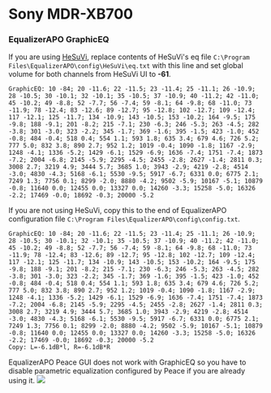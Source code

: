 # Sony MDR-XB700
### EqualizerAPO GraphicEQ
If you are using [HeSuVi](https://sourceforge.net/projects/hesuvi/), replace contents of HeSuVi's eq file `C:\Program Files\EqualizerAPO\config\HeSuVi\eq.txt` with this line and set global volume for both channels from HeSuVi UI to **-61**.
```
GraphicEQ: 10 -84; 20 -11.6; 22 -11.5; 23 -11.4; 25 -11.1; 26 -10.9; 28 -10.5; 30 -10.1; 32 -10.1; 35 -10.5; 37 -10.9; 40 -11.2; 42 -11.0; 45 -10.2; 49 -8.8; 52 -7.7; 56 -7.4; 59 -8.1; 64 -9.8; 68 -11.0; 73 -11.9; 78 -12.4; 83 -12.6; 89 -12.7; 95 -12.8; 102 -12.7; 109 -12.4; 117 -12.1; 125 -11.7; 134 -10.9; 143 -10.5; 153 -10.2; 164 -9.5; 175 -9.8; 188 -9.1; 201 -8.2; 215 -7.1; 230 -6.3; 246 -5.3; 263 -4.5; 282 -3.8; 301 -3.0; 323 -2.2; 345 -1.7; 369 -1.6; 395 -1.5; 423 -1.0; 452 -0.8; 484 -0.4; 518 0.4; 554 1.1; 593 1.8; 635 3.4; 679 4.6; 726 5.2; 777 5.0; 832 3.8; 890 2.7; 952 1.2; 1019 -0.4; 1090 -1.8; 1167 -2.9; 1248 -4.1; 1336 -5.2; 1429 -6.1; 1529 -6.9; 1636 -7.4; 1751 -7.4; 1873 -7.2; 2004 -6.8; 2145 -5.9; 2295 -4.5; 2455 -2.8; 2627 -1.4; 2811 0.3; 3008 2.7; 3219 4.9; 3444 5.7; 3685 1.0; 3943 -2.9; 4219 -2.8; 4514 -3.0; 4830 -4.3; 5168 -6.1; 5530 -9.5; 5917 -6.7; 6331 0.0; 6775 2.1; 7249 1.3; 7756 0.1; 8299 -2.0; 8880 -4.2; 9502 -5.9; 10167 -5.1; 10879 -0.8; 11640 0.0; 12455 0.0; 13327 0.0; 14260 -3.3; 15258 -5.0; 16326 -2.2; 17469 -0.0; 18692 -0.3; 20000 -5.2
```
If you are not using HeSuVi, copy this to the end of EqualizerAPO configuration file `C:\Program Files\EqualizerAPO\config\config.txt`.
```
GraphicEQ: 10 -84; 20 -11.6; 22 -11.5; 23 -11.4; 25 -11.1; 26 -10.9; 28 -10.5; 30 -10.1; 32 -10.1; 35 -10.5; 37 -10.9; 40 -11.2; 42 -11.0; 45 -10.2; 49 -8.8; 52 -7.7; 56 -7.4; 59 -8.1; 64 -9.8; 68 -11.0; 73 -11.9; 78 -12.4; 83 -12.6; 89 -12.7; 95 -12.8; 102 -12.7; 109 -12.4; 117 -12.1; 125 -11.7; 134 -10.9; 143 -10.5; 153 -10.2; 164 -9.5; 175 -9.8; 188 -9.1; 201 -8.2; 215 -7.1; 230 -6.3; 246 -5.3; 263 -4.5; 282 -3.8; 301 -3.0; 323 -2.2; 345 -1.7; 369 -1.6; 395 -1.5; 423 -1.0; 452 -0.8; 484 -0.4; 518 0.4; 554 1.1; 593 1.8; 635 3.4; 679 4.6; 726 5.2; 777 5.0; 832 3.8; 890 2.7; 952 1.2; 1019 -0.4; 1090 -1.8; 1167 -2.9; 1248 -4.1; 1336 -5.2; 1429 -6.1; 1529 -6.9; 1636 -7.4; 1751 -7.4; 1873 -7.2; 2004 -6.8; 2145 -5.9; 2295 -4.5; 2455 -2.8; 2627 -1.4; 2811 0.3; 3008 2.7; 3219 4.9; 3444 5.7; 3685 1.0; 3943 -2.9; 4219 -2.8; 4514 -3.0; 4830 -4.3; 5168 -6.1; 5530 -9.5; 5917 -6.7; 6331 0.0; 6775 2.1; 7249 1.3; 7756 0.1; 8299 -2.0; 8880 -4.2; 9502 -5.9; 10167 -5.1; 10879 -0.8; 11640 0.0; 12455 0.0; 13327 0.0; 14260 -3.3; 15258 -5.0; 16326 -2.2; 17469 -0.0; 18692 -0.3; 20000 -5.2
Copy: L=-6.1dB*l, R=-6.1dB*R
```
EqualizerAPO Peace GUI does not work with GraphicEQ so you have to disable parametric equalization configured by Peace if you are already using it.
![](https://raw.githubusercontent.com/jaakkopasanen/AutoEq/master/results/SBAF-Serious/headphoncecom/onear/Sony%20MDR-XB700/Sony%20MDR-XB700.png)
